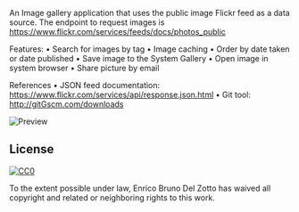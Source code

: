 An Image gallery application that uses the public image Flickr feed as a data source. 
The endpoint to request images is https://www.flickr.com/services/feeds/docs/photos_public 

Features:
•  Search for images by tag 
•  Image caching 
•  Order by date taken or date published 
•  Save image to the System Gallery 
•  Open image in system browser 
•  Share picture by email 

References
•  JSON feed documentation: https://www.flickr.com/services/api/response.json.html 
•  Git tool: http://gitGscm.com/downloads 




![Preview](https://s15.postimg.org/fqabo1piz/screenshot.png)


## License

[![CC0](https://licensebuttons.net/p/zero/1.0/88x31.png)](http://creativecommons.org/publicdomain/zero/1.0/)

To the extent possible under law, Enrico Bruno Del Zotto has waived all copyright and related or neighboring rights to this work.
